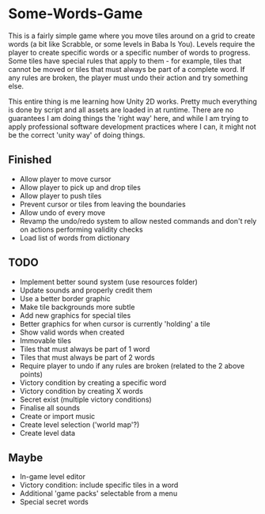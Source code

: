 # Some-Words-Game

This is a fairly simple game where you move tiles around on a grid to create words (a bit like Scrabble, or some levels in Baba Is You). Levels require the player to create specific words or a specific number of words to progress. Some tiles have special rules that apply to them - for example, tiles that cannot be moved or tiles that must always be part of a complete word. If any rules are broken, the player must undo their action and try something else.

This entire thing is me learning how Unity 2D works. Pretty much everything is done by script and all assets are loaded in at runtime. There are no guarantees I am doing things the 'right way' here, and while I am trying to apply professional software development practices where I can, it might not be the correct 'unity way' of doing things.

## Finished

* Allow player to move cursor
* Allow player to pick up and drop tiles
* Allow player to push tiles
* Prevent cursor or tiles from leaving the boundaries
* Allow undo of every move
* Revamp the undo/redo system to allow nested commands and don't rely on actions performing validity checks
* Load list of words from dictionary

## TODO

* Implement better sound system (use resources folder)
* Update sounds and properly credit them
* Use a better border graphic
* Make tile backgrounds more subtle
* Add new graphics for special tiles
* Better graphics for when cursor is currently 'holding' a tile
* Show valid words when created
* Immovable tiles
* Tiles that must always be part of 1 word
* Tiles that must always be part of 2 words
* Require player to undo if any rules are broken (related to the 2 above points)
* Victory condition by creating a specific word
* Victory condition by creating X words
* Secret exist (multiple victory conditions)
* Finalise all sounds
* Create or import music
* Create level selection ('world map'?)
* Create level data

## Maybe

* In-game level editor
* Victory condition: include specific tiles in a word
* Additional 'game packs' selectable from a menu
* Special secret words
